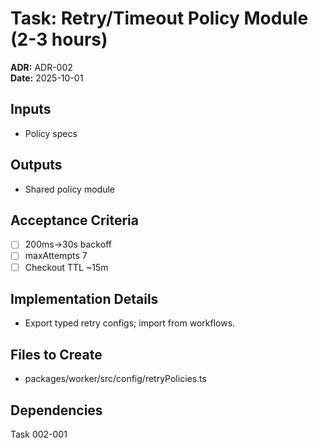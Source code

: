 # Task: Retry/Timeout Policy Module (2-3 hours)
**ADR:** ADR-002  
**Date:** 2025-10-01

## Inputs
- Policy specs

## Outputs
- Shared policy module

## Acceptance Criteria
- [ ] 200ms→30s backoff
- [ ] maxAttempts 7
- [ ] Checkout TTL ~15m

## Implementation Details
- Export typed retry configs; import from workflows.

## Files to Create
- packages/worker/src/config/retryPolicies.ts

## Dependencies
Task 002-001
